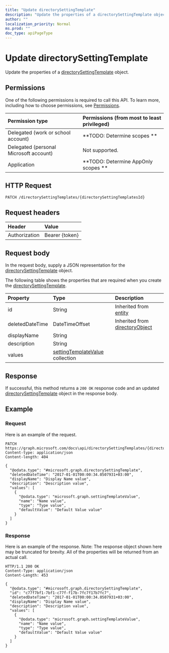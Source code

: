 ```yaml
---
title: "Update directorySettingTemplate"
description: "Update the properties of a directorySettingTemplate object."
author: ""
localization_priority: Normal
ms.prod: ""
doc_type: apiPageType
---
```


# Update directorySettingTemplate

Update the properties of a [directorySettingTemplate](../resources/directorysettingtemplate.md) object.

## Permissions
One of the following permissions is required to call this API. To learn more, including how to choose permissions, see [Permissions](/concepts/permissions-reference.md).

|Permission type|Permissions (from most to least privileged)|
|:---|:---|
|Delegated (work or school account)|**TODO: Determine scopes **|
|Delegated (personal Microsoft account)|Not supported.|
|Application|**TODO: Determine AppOnly scopes **|

## HTTP Request
<!-- {
  "blockType": "ignored"
}
-->
``` http
PATCH /directorySettingTemplates/{directorySettingTemplatesId}
```

## Request headers
|Header|Value|
|:---|:---|
|Authorization|Bearer {token}|

## Request body
In the request body, supply a JSON representation for the [directorySettingTemplate](../resources/directorySettingTemplate.md) object.

The following table shows the properties that are required when you create the [directorySettingTemplate](../resources/directorysettingtemplate.md).

|Property|Type|Description|
|:---|:---|:---|
|id|String| Inherited from [entity](../resources/entity.md)|
|deletedDateTime|DateTimeOffset| Inherited from [directoryObject](../resources/directoryObject.md)|
|displayName|String||
|description|String||
|values|[settingTemplateValue](../resources/settingTemplateValue.md) collection||



## Response
If successful, this method returns a `200 OK` response code and an updated [directorySettingTemplate](../resources/directorysettingtemplate.md) object in the response body.

## Example

### Request
Here is an example of the request.
<!-- {
  "blockType": "request",
  "name": "update_directorysettingtemplate"
}
-->
``` http
PATCH https://graph.microsoft.com/docs\api/directorySettingTemplates/{directorySettingTemplatesId}
Content-type: application/json
Content-length: 404

{
  "@odata.type": "#microsoft.graph.directorySettingTemplate",
  "deletedDateTime": "2017-01-01T00:00:34.0507931+03:00",
  "displayName": "Display Name value",
  "description": "Description value",
  "values": [
    {
      "@odata.type": "microsoft.graph.settingTemplateValue",
      "name": "Name value",
      "type": "Type value",
      "defaultValue": "Default Value value"
    }
  ]
}
```

### Response
Here is an example of the response. Note: The response object shown here may be truncated for brevity. All of the properties will be returned from an actual call.
<!-- {
  "blockType": "response",
  "truncated": true
}
-->
``` http
HTTP/1.1 200 OK
Content-Type: application/json
Content-Length: 453

{
  "@odata.type": "#microsoft.graph.directorySettingTemplate",
  "id": "c77f7bf1-7bf1-c77f-f17b-7fc7f17b7fc7",
  "deletedDateTime": "2017-01-01T00:00:34.0507931+03:00",
  "displayName": "Display Name value",
  "description": "Description value",
  "values": [
    {
      "@odata.type": "microsoft.graph.settingTemplateValue",
      "name": "Name value",
      "type": "Type value",
      "defaultValue": "Default Value value"
    }
  ]
}
```

